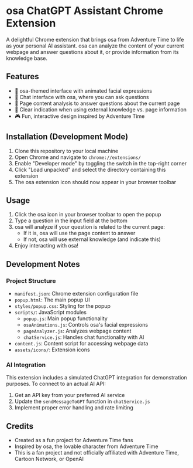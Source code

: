 # osa ChatGPT Assistant Chrome Extension

A delightful Chrome extension that brings osa from Adventure Time to life as your personal AI assistant. osa can analyze the content of your current webpage and answer questions about it, or provide information from its knowledge base.

## Features

- 🤖 osa-themed interface with animated facial expressions
- 💬 Chat interface with osa, where you can ask questions
- 📄 Page content analysis to answer questions about the current page
- 🔄 Clear indication when using external knowledge vs. page information
- 🎮 Fun, interactive design inspired by Adventure Time

## Installation (Development Mode)

1. Clone this repository to your local machine
2. Open Chrome and navigate to `chrome://extensions/`
3. Enable "Developer mode" by toggling the switch in the top-right corner
4. Click "Load unpacked" and select the directory containing this extension
5. The osa extension icon should now appear in your browser toolbar

## Usage

1. Click the osa icon in your browser toolbar to open the popup
2. Type a question in the input field at the bottom
3. osa will analyze if your question is related to the current page:
   - If it is, osa will use the page content to answer
   - If not, osa will use external knowledge (and indicate this)
4. Enjoy interacting with osa!

## Development Notes

### Project Structure

- `manifest.json`: Chrome extension configuration file
- `popup.html`: The main popup UI
- `styles/popup.css`: Styling for the popup
- `scripts/`: JavaScript modules
  - `popup.js`: Main popup functionality
  - `osaAnimations.js`: Controls osa's facial expressions
  - `pageAnalyzer.js`: Analyzes webpage content
  - `chatService.js`: Handles chat functionality with AI
- `content.js`: Content script for accessing webpage data
- `assets/icons/`: Extension icons

### AI Integration

This extension includes a simulated ChatGPT integration for demonstration purposes. To connect to an actual AI API:

1. Get an API key from your preferred AI service
2. Update the `sendMessageToGPT` function in `chatService.js`
3. Implement proper error handling and rate limiting

## Credits

- Created as a fun project for Adventure Time fans
- Inspired by osa, the lovable character from Adventure Time
- This is a fan project and not officially affiliated with Adventure Time, Cartoon Network, or OpenAI